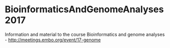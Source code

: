# BioinformaticsAndGenomeAnalyses2017
Information and material to the course Bioinformatics and genome analyses - http://meetings.embo.org/event/17-genome
